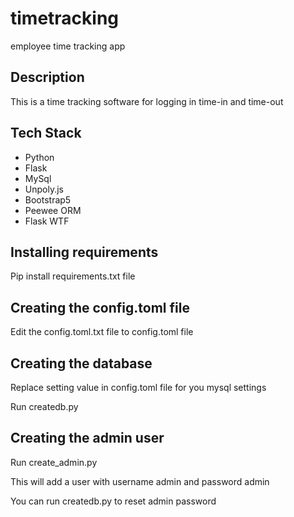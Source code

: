 # timetracking
employee time tracking app

## Description
This is a time tracking software for logging in time-in and time-out
 
## Tech Stack
- Python
- Flask
- MySql
- Unpoly.js
- Bootstrap5
- Peewee ORM
- Flask WTF

## Installing requirements
Pip install requirements.txt file

## Creating the config.toml file
Edit the config.toml.txt file to config.toml file

## Creating the database
Replace setting value in config.toml file for you mysql settings

Run createdb.py

## Creating the admin user
Run create_admin.py

This will add a user with username admin and password admin

You can run createdb.py to reset admin password